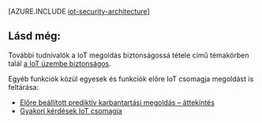 <properties
 pageTitle="IoT biztonsági architektúrája |} Microsoft Azure"
 description="IoT biztonsági architektúrája irányelveket és szempontok"
 services=""
 suite="iot-suite"
 documentationCenter=""
 authors="YuriDio"
 manager="timlt"
 editor=""/>

<tags
 ms.service="iot-suite"
 ms.devlang="na"
 ms.topic="article"
 ms.tgt_pltfrm="na"
 ms.workload="na"
 ms.date="10/17/2016"
 ms.author="yurid"/>

[AZURE.INCLUDE [iot-security-architecture](../../includes/iot-security-architecture.md)]

## <a name="see-also"></a>Lásd még:

További tudnivalók a IoT megoldás biztonságossá tétele című témakörben talál [a IoT üzembe biztonságos][lnk-security-deployment].

Egyéb funkciók közül egyesek és funkciók előre IoT csomagja megoldást is feltárása:

- [Előre beállított prediktív karbantartási megoldás – áttekintés][lnk-predictive-overview]
- [Gyakori kérdések IoT csomagja][lnk-faq]

[lnk-predictive-overview]: iot-suite-predictive-overview.md
[lnk-faq]: iot-suite-faq.md

[lnk-security-deployment]: iot-suite-security-deployment.md